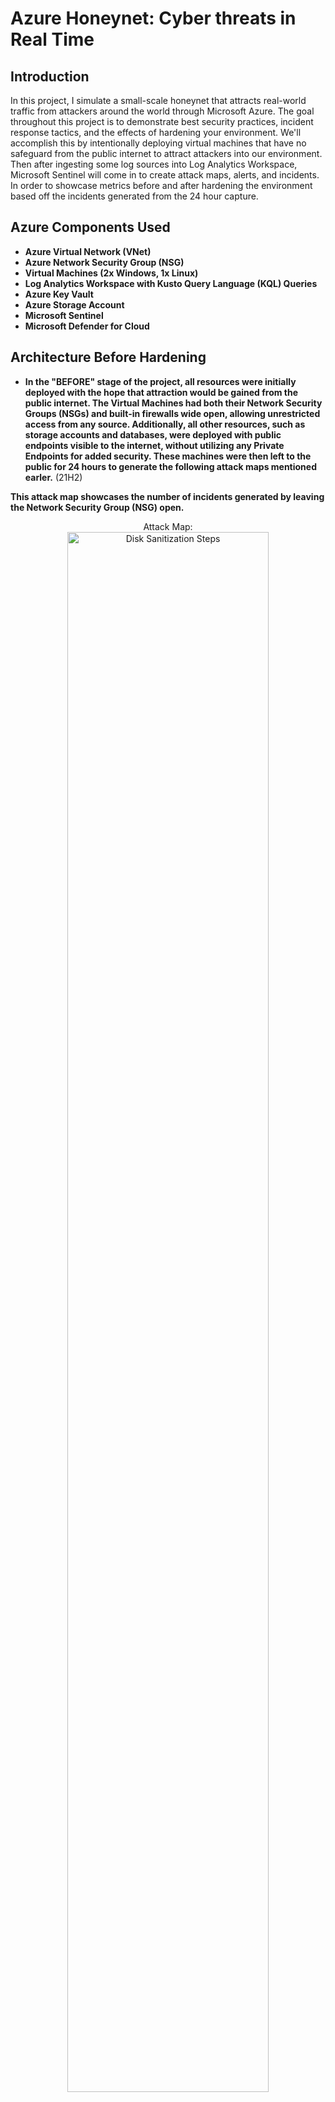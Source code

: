 <h1>Azure Honeynet: Cyber threats in Real Time</h1>



<h2>Introduction</h2>
In this project, I simulate a small-scale honeynet that attracts real-world traffic from attackers around the world through Microsoft Azure. The goal throughout this project is to demonstrate best security practices, incident response tactics, and the effects of hardening your environment. We'll accomplish this by intentionally deploying virtual machines that have no safeguard from the public internet to attract attackers into our environment. Then after ingesting some log sources into Log Analytics Workspace, Microsoft Sentinel will come in to create attack maps, alerts, and incidents. In order to showcase metrics before and after hardening the environment based off the incidents generated from the 24 hour capture.
<br />


<h2>Azure Components Used</h2>

- <b>Azure Virtual Network (VNet)</b> 
- <b>Azure Network Security Group (NSG)</b>
- <b>Virtual Machines (2x Windows, 1x Linux)</b>
- <b>Log Analytics Workspace with Kusto Query Language (KQL) Queries</b>
- <b>Azure Key Vault</b>
- <b>Azure Storage Account</b>
- <b>Microsoft Sentinel</b>
- <b>Microsoft Defender for Cloud</b>

<h2>Architecture Before Hardening </h2>

- <b>In the "BEFORE" stage of the project, all resources were initially deployed with the hope that attraction would be gained from the public internet. The Virtual Machines had both their Network Security Groups (NSGs) and built-in firewalls wide open, allowing unrestricted access from any source. Additionally, all other resources, such as storage accounts and databases, were deployed with public endpoints visible to the internet, without utilizing any Private Endpoints for added security. These machines were then left to the public for 24 hours to generate the following attack maps mentioned earler.</b> (21H2)

<b>This attack map showcases the number of incidents generated by leaving the Network Security Group (NSG) open.</b> 


<p align="center">
Attack Map: <br/>
 
<img src="https://i.imgur.com/PN0ArE4.png" height="80%" width="80%" alt="Disk Sanitization Steps"/>
<br />
<br />
This attack map highlights the incidents for syslog authentication failures experienced by the Linux server.:  <br/>
<img src="https://i.imgur.com/N8rio0r.png" height="80%" width="80%" alt="Disk Sanitization Steps"/>
<br />
<br />
This attack map showcases RDP and SMB failures against the Window machine: <br/>
<img src="https://i.imgur.com/izaypM0.png" height="80%" width="80%" alt="Disk Sanitization Steps"/>
<br />
<br />
This attack map showcases failures against the MSSQL server.:  <br/>
<img src="https://i.imgur.com/OD1TipR.png" height="80%" width="80%" alt="Disk Sanitization Steps"/>
<br />
<br />
<h2>After Hardening Measures and Security Controls</h2>
<b>In the "AFTER" stage, based off the incidents created from the "Before" 24 hour capture, I implemented hardening measures and security controls to improve the environment's security from attackers.
These improvements included:</b>

- <b>Network Security Groups (NSGs): I hardened the NSGs by only allowing my own public IP address to come thrugh otherwise all other traffic would be blocked by the new parameteres created.</b>
- <b>Built-in Firewalls: In my virtual machines I configured the built-in firewalls so that it would deny access from unauthorized users.</b>
- <b>Private Endpoints: For other Azure resources, I replaced the public endpoints with Private Endpoints. This ensured that access to sensitive resources, such as storage accounts and databases, was limited to only the virtual network.</b> 

<h2>Metrics Before Hardening / Security Controls</h2>

<b>The following table shows the metrics we measured in our insecure environment for 24 hours:</b> 

<b>Start Time 2023-11-10 09:15 AM</b> 

<b>Start Time 2023-11-11 09:30 AM:</b> 



Before Stats:  <br/>
<img src="https://i.imgur.com/s7AtaYj.png" height="80%" width="80%" alt="Disk Sanitization Steps"/>
<br />
<br />

<h2>Metrics After Hardening / Security Controls</h2>
<b>The following table shows the metrics we measured in our secure environment for 24 hours:</b> 

<b>Start Time 2023-11-13 10:12 AM</b> 

<b>Start Time 2023-11-14 11:35 AM</b> 


After Hardening:  <br/>
<img src="https://i.imgur.com/wdAclZG.png" height="80%" width="80%" alt="Disk Sanitization Steps"/>
<br />
<br />

<h2>Utilizing NIST 800.61r2 Computer Incident Handling Guide</h2>
For each simulated attack I practiced incident responses following NIST SP 800-61 r2.:  <br/>
<img src="https://i.imgur.com/9HHyJKe.png" height="80%" width="80%" alt="Disk Sanitization Steps"/>
<b>Each organization will have policies related to an incident response that should be followed. This event is just a walkthrough for possible actions to take in the detection of malware on a workstation.</b> 

<h2>Preperation</h2>

- <b>The Azure lab was set up to ingest all of the logs into Log Analytics Workspace, Sentinel and Defender were configured, and alert rules were put in place.</b>


<h2></h2>

</p>

<!--
 ```diff
- text in red
+ text in green
! text in orange
# text in gray
@@ text in purple (and bold)@@
```
--!>
